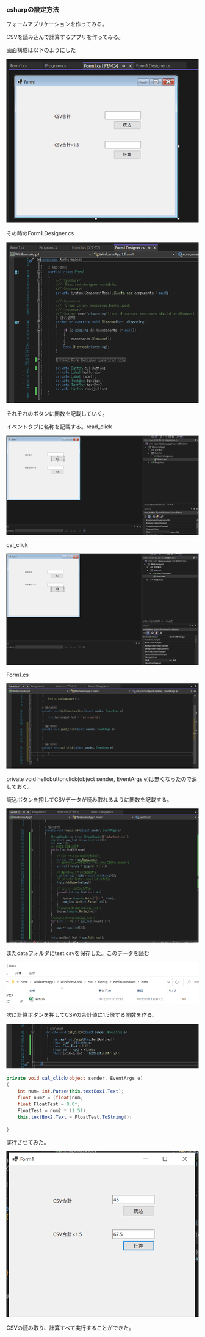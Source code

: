 ### csharpの設定方法

フォームアプリケーションを作ってみる。

CSVを読み込んで計算するアプリを作ってみる。

画面構成は以下のようにした

![1](csharp画像3/1.PNG)

その時のForm1.Designer.cs

![1](csharp画像3/2.PNG)

それぞれのボタンに関数を記載していく。

イベントタブに名称を記載する。read_click

![1](csharp画像3/3.PNG)

cal_click

![1](csharp画像3/4.PNG)

Form1.cs

![1](csharp画像3/5.PNG)

private void hellobuttonclick(object sender, EventArgs e)は無くなったので消しておく。

読込ボタンを押してCSVデータが読み取れるように関数を記載する。

![1](csharp画像3/6.PNG)

またdataフォルダにtest.csvを保存した。このデータを読む

![1](csharp画像3/7.PNG)

次に計算ボタンを押してCSVの合計値に1.5倍する関数を作る。

![1](csharp画像3/8.PNG)

```c#
private void cal_click(object sender, EventArgs e)
{
    int num= int.Parse(this.textBox1.Text);
    float num2 = (float)num;
    float FloatTest = 0.0f;
    FloatTest = num2 * (1.5f);
    this.textBox2.Text = FloatTest.ToString();

}
```

実行させてみた。

![1](csharp画像3/9.PNG)


CSVの読み取り、計算すべて実行することができた。







